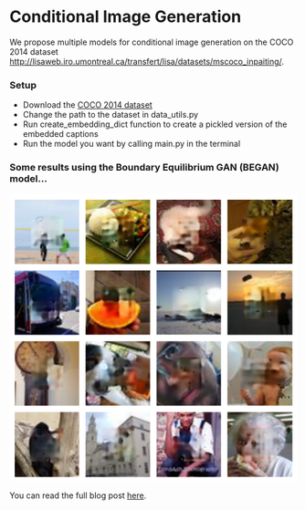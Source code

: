 # Conditional Image Generation
We propose multiple models for conditional image generation on the COCO 2014 
dataset http://lisaweb.iro.umontreal.ca/transfert/lisa/datasets/mscoco_inpaiting/.


### Setup

- Download the [COCO 2014 dataset](http://lisaweb.iro.umontreal.ca/transfert/lisa/datasets/mscoco_inpaiting/) 
- Change the path to the dataset in data_utils.py
- Run create_embedding_dict function to create a pickled version of the embedded captions
- Run the model you want by calling main.py in the terminal


### Some results using the Boundary Equilibrium GAN (BEGAN) model...

![](began_examples.png)

You can read the full blog post [here](https://charlesashby.github.io/gan/).
